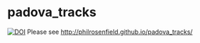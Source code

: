 # padova_tracks
[![DOI](https://zenodo.org/badge/doi/10.5281/zenodo.48123.svg)](http://dx.doi.org/10.5281/zenodo.48123)
Please see http://philrosenfield.github.io/padova_tracks/ 
